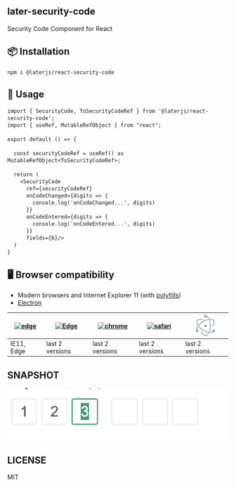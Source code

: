 ## later-security-code
Security Code Component for React

## 📦 Installation
```sh
npm i @laterjs/react-security-code
```

## 🔨 Usage

```tsx
import { SecurityCode, ToSecurityCodeRef } from '@laterjs/react-security-code';
import { useRef, MutableRefObject } from "react";

export default () => {

  const securityCodeRef = useRef() as MutableRefObject<ToSecurityCodeRef>;

  return (
    <SecurityCode
      ref={securityCodeRef}
      onCodeChanged={digits => {
        console.log('onCodeChanged...', digits)
      }}
      onCodeEntered={digits => {
        console.log('onCodeEntered...', digits)
      }}
      fields={6}/>
  )
}
```

## 🖥 Browser compatibility

- Modern browsers and Internet Explorer 11 (with [polyfills](https://stackoverflow.com/questions/57020976/polyfills-in-2019-for-ie11))
- [Electron](https://www.electronjs.org/)

| [![edge](https://raw.githubusercontent.com/alrra/browser-logos/master/src/edge/edge_48x48.png)](http://godban.github.io/browsers-support-badges/) | [![Edge](https://raw.githubusercontent.com/alrra/browser-logos/master/src/firefox/firefox_48x48.png)](http://godban.github.io/browsers-support-badges/) | [![chrome](https://raw.githubusercontent.com/alrra/browser-logos/master/src/chrome/chrome_48x48.png)](http://godban.github.io/browsers-support-badges/) | [![safari](https://raw.githubusercontent.com/alrra/browser-logos/master/src/safari/safari_48x48.png)](http://godban.github.io/browsers-support-badges/) | [![electron_48x48](https://raw.githubusercontent.com/alrra/browser-logos/master/src/electron/electron_48x48.png)](http://godban.github.io/browsers-support-badges/) |
| --- | --- | --- | --- | --- |
| IE11, Edge | last 2 versions | last 2 versions | last 2 versions | last 2 versions |


## SNAPSHOT
![SNAPSHOT](./snapshot.png)

## LICENSE
MIT

